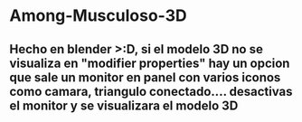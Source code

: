 # Among-Musculoso-3D
## Hecho en blender >:D, si el modelo 3D no se visualiza en "modifier properties" hay un opcion que sale un monitor en panel con varios iconos como camara, triangulo conectado.... desactivas el monitor y se visualizara el modelo 3D


